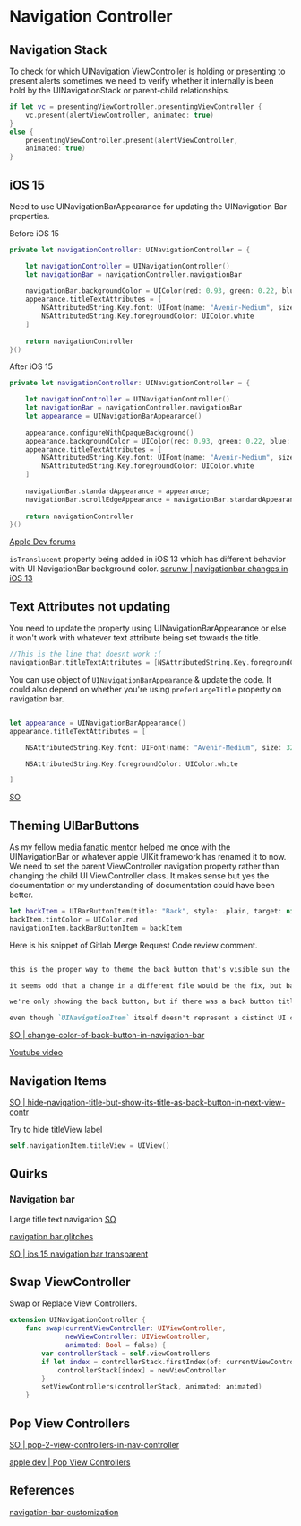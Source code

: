 # Navigation Controller
## Navigation Stack

To check for which UINavigation ViewController is holding or presenting to present alerts sometimes we need to verify whether it internally is been hold by the UINavigationStack or parent-child relationships.


```swift
if let vc = presentingViewController.presentingViewController {
	vc.present(alertViewController, animated: true)
} 
else {
	presentingViewController.present(alertViewController,
	animated: true)
}
```


## iOS 15

Need to use UINavigationBarAppearance for updating the UINavigation Bar properties.

Before iOS 15

```swift
private let navigationController: UINavigationController = {

	let navigationController = UINavigationController()
	let navigationBar = navigationController.navigationBar
	
	navigationBar.backgroundColor = UIColor(red: 0.93, green: 0.22, blue: 0.28, alpha: 1.00)
	appearance.titleTextAttributes = [
		NSAttributedString.Key.font: UIFont(name: "Avenir-Medium", size: 32.0)!,
		NSAttributedString.Key.foregroundColor: UIColor.white
	]
	
	return navigationController
}()

```

After iOS 15
```swift
private let navigationController: UINavigationController = {

	let navigationController = UINavigationController()
	let navigationBar = navigationController.navigationBar
	let appearance = UINavigationBarAppearance()
	
	appearance.configureWithOpaqueBackground()
	appearance.backgroundColor = UIColor(red: 0.93, green: 0.22, blue: 0.28, alpha: 1.00)
	appearance.titleTextAttributes = [
		NSAttributedString.Key.font: UIFont(name: "Avenir-Medium", size: 32.0)!,
		NSAttributedString.Key.foregroundColor: UIColor.white
	]
	
	navigationBar.standardAppearance = appearance;
	navigationBar.scrollEdgeAppearance = navigationBar.standardAppearance	
	
	return navigationController
}()
```

[Apple Dev forums](https://developer.apple.com/forums/thread/682420)

`isTranslucent` property being added in iOS 13 which has different behavior with UI NavigationBar background color.
[sarunw | navigationbar changes in iOS 13](https://sarunw.com/posts/uinavigationbar-changes-in-ios13/)

## Text Attributes not updating

You need to update the property using UINavigationBarAppearance or else it won't work with whatever text attribute being set towards the title.

```swift
//This is the line that doesnt work :( 
navigationBar.titleTextAttributes = [NSAttributedString.Key.foregroundColor: UIColor.white
```

You can use object of  `UINavigationBarAppearance` & update the code. It could also depend on whether you're using `preferLargeTitle` property on navigation bar.

```swift

let appearance = UINavigationBarAppearance()
appearance.titleTextAttributes = [

	NSAttributedString.Key.font: UIFont(name: "Avenir-Medium", size: 32.0)!,

	NSAttributedString.Key.foregroundColor: UIColor.white

]
```

[SO](https://stackoverflow.com/questions/54207002/uinavigationbar-wont-set-title-text-attributes)


## Theming UIBarButtons

As my fellow [media fanatic mentor](misc/resources#Offline) helped me once with the UINavigationBar or whatever apple UIKit framework has renamed it to now.
We need to set the parent ViewController navigation property rather than changing the child UI ViewController class.
It makes sense but yes the documentation or my understanding of documentation could have been better.


```swift
let backItem = UIBarButtonItem(title: "Back", style: .plain, target: nil, action: nil)
backItem.tintColor = UIColor.red
navigationItem.backBarButtonItem = backItem
```

Here is his snippet of Gitlab Merge Request Code review comment.

```markdown

this is the proper way to theme the back button that's visible sun the nav bar when viewing the `FieldMetaType ListViewController`.

it seems odd that a change in a different file would be the fix, but back bar button items are usually owned by the view controller that's below the currently visible view controller in a navigation controller. this actually makes sense tho when you consider that the back button's content is actually driven by the previous view controller's content.

we're only showing the back button, but if there was a back button title, we would want it to be set by the view controller that already knows title. and that's exactly what `UINavigationItem` does for us, allows us to configure everything related to this view controller's navigation bar content and behavior (which is only used if this view controller is used inside of a `UINavigationController`).

even though `UINavigationItem` itself doesn't represent a distinct UI component, it's an abstraction that is used within the specific context of push/pop style navigation.
```

[SO | change-color-of-back-button-in-navigation-bar](https://stackoverflow.com/questions/28733936/change-color-of-back-button-in-navigation-bar)

[Youtube video](https://www.youtube.com/watch?v=7KdRpFEOG9I)

## Navigation Items

[SO | hide-navigation-title-but-show-its-title-as-back-button-in-next-view-contr](https://stackoverflow.com/questions/39643169/swift-hide-navigation-title-but-show-its-title-as-back-button-in-next-view-contr)

Try to hide titleView label

```swift
self.navigationItem.titleView = UIView()
```


## Quirks

### Navigation bar
Large title text navigation
[SO](https://stackoverflow.com/questions/47649375/ios-11-large-navigation-bar-title-unexpected-velocity)

[navigation bar glitches](https://swiftsenpai.com/development/large-title-uinavigationbar-glitches/)

[SO | ios 15 navigation bar transparent](https://stackoverflow.com/questions/69111478/ios-15-navigation-bar-transparent)

## Swap ViewController

Swap or Replace View Controllers.

```swift
extension UINavigationController {
    func swap(currentViewController: UIViewController,
              newViewController: UIViewController,
              animated: Bool = false) {
        var controllerStack = self.viewControllers
        if let index = controllerStack.firstIndex(of: currentViewController) {
            controllerStack[index] = newViewController
        }
        setViewControllers(controllerStack, animated: animated)
    }
```

## Pop View Controllers

[SO | pop-2-view-controllers-in-nav-controller](https://stackoverflow.com/questions/26132658/pop-2-view-controllers-in-nav-controller-in-swift)

[apple dev | Pop View Controllers](https://developer.apple.com/forums/thread/134078)

## References

[navigation-bar-customization](https://dmtopolog.com/navigation-bar-customization/)
